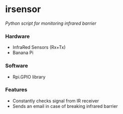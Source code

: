 # irsensor
*Python script for monitoring infrared barrier*

### Hardware
* InfraRed Sensors (Rx+Tx)
* Banana Pi

### Software
* Rpi.GPIO library

### Features
* Constantly checks signal from IR receiver 
* Sends an email in case of breaking infrared barrier

